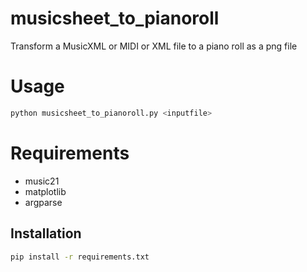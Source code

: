 # musicsheet_to_pianoroll
Transform a MusicXML or MIDI or XML file to a piano roll as a png file

# Usage
```bash
python musicsheet_to_pianoroll.py <inputfile>
```

# Requirements
- music21
- matplotlib
- argparse

## Installation
```bash
pip install -r requirements.txt
```

